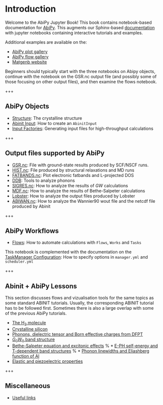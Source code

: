 # Introduction

Welcome to the AbiPy Jupyter Book!
This book contains notebook-based documentation for [AbiPy](https://github.com/abinit/abipy).
This augments our Sphinx-based [documentation](http://pythonhosted.org/abipy/) with jupyter notebooks 
containing interactive tutorials and examples.

Additional examples are available on the:

* [AbiPy plot gallery](http://abinit.github.io/abipy/gallery/index.html)
* [AbiPy flow gallery](http://abinit.github.io/abipy/flow_gallery/index.html)
* [Matgenb website](https://matgenb.materialsvirtuallab.org)

Beginners should typically start with the three notebooks on Abipy objects,
continue with the notebook on the GSR.nc output file (and possibly some of those focusing on other output files),
and then examine the flows notebook.


+++

## AbiPy Objects

* [Structure](structure.ipynb): The crystalline structure
* [Abinit Input](abinit_input.ipynb): How to create an `AbinitInput`
* [Input Factories](input_factories.ipynb): Generating input files for high-throughput calculations

+++

## Output files supported by AbiPy

* [GSR.nc](gsr.ipynb): File with ground-state results produced by SCF/NSCF runs.  
* [HIST.nc](hist.ipynb): File produced by structural relaxations and MD runs    
* [FATBANDS.nc](efatbands.ipynb): Plot electronic fatbands and L-projected DOS
* [DDB](ddb.ipynb): Tools to analyze phonons      
* [SIGRES.nc](sigres.ipynb): How to analyze the results of $GW$ calculations 
* [MDF.nc](mdf.ipynb): How to analyze the results of Bethe-Salpeter calculations 
* [Lobster](lobster.ipynb): How to analyze the output files produced by Lobster
* [ABIWAN.nc](abiwan.ipynb): How to analyze the Wannier90 wout file and the netcdf file produced by Abinit

+++

## AbiPy Workflows

* [Flows](flows.ipynb): How to automate calculations with `Flows`, `Works` and `Tasks`

This notebook is complemented with the documentation on the 
[TaskManager Configuration](http://abinit.github.io/abipy/workflows/taskmanager.html):
How to specify options in `manager.yml` and `scheduler.yml`  

+++

## Abinit + AbiPy Lessons

This section discusses flows and vizualisation tools for the same topics 
as some standard ABINIT tutorials.
Usually, the corresponding ABINIT tutorial has to be followed first. 
Sometimes there is also a large overlap with some of the previous AbiPy tutorials.

* [The H<sub>2</sub> molecule](base1/lesson_base1)
* [Crystalline silicon](base3/lesson_base3)
* [Phonons, dielectric tensor and Born effective charges from DFPT](dfpt/lesson_dfpt)
* [$G_0W_0$ band structure](g0w0/lesson_g0w0)
* [Bethe-Salpeter equation and excitonic effects](bse/lesson_bse)
% * [E-PH self-energy and T-dependent band structures](eph_zpr/lesson_eph_zpr)
% * [Phonon linewidths and Eliashberg function of Al](eph_isotc/lesson_eph_isotc)
* [Elastic and piezoelectric properties](elastic/lesson_elastic)

+++

## Miscellaneous

* [Useful links](links.ipynb)
